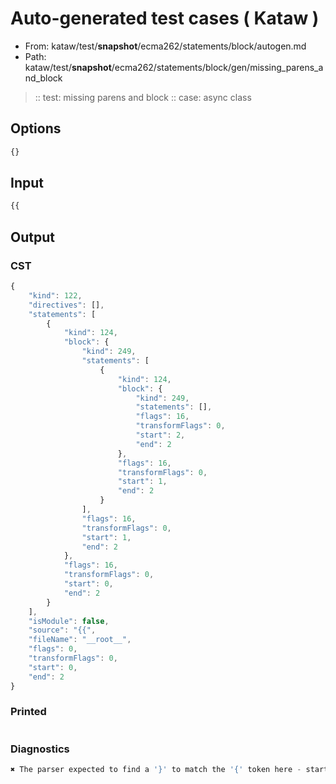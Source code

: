 # Auto-generated test cases ( Kataw )
- From: kataw/test/__snapshot__/ecma262/statements/block/autogen.md
- Path: kataw/test/__snapshot__/ecma262/statements/block/gen/missing_parens_and_block
> :: test: missing parens and block
> :: case: async class
## Options

`````js
{}
`````
## Input

`````js
{{
`````
## Output

### CST

```javascript
{
    "kind": 122,
    "directives": [],
    "statements": [
        {
            "kind": 124,
            "block": {
                "kind": 249,
                "statements": [
                    {
                        "kind": 124,
                        "block": {
                            "kind": 249,
                            "statements": [],
                            "flags": 16,
                            "transformFlags": 0,
                            "start": 2,
                            "end": 2
                        },
                        "flags": 16,
                        "transformFlags": 0,
                        "start": 1,
                        "end": 2
                    }
                ],
                "flags": 16,
                "transformFlags": 0,
                "start": 1,
                "end": 2
            },
            "flags": 16,
            "transformFlags": 0,
            "start": 0,
            "end": 2
        }
    ],
    "isModule": false,
    "source": "{{",
    "fileName": "__root__",
    "flags": 0,
    "transformFlags": 0,
    "start": 0,
    "end": 2
}
```

### Printed

```javascript

```

### Diagnostics

```javascript
✖ The parser expected to find a '}' to match the '{' token here - start: 1, end: 2

```

